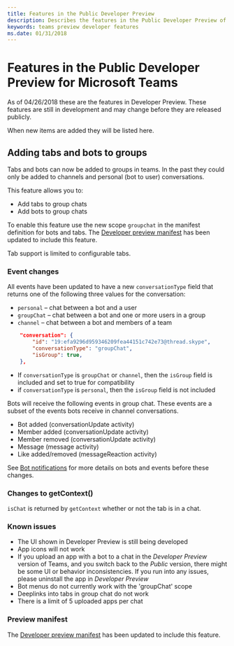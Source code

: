 ```yaml
---
title: Features in the Public Developer Preview
description: Describes the features in the Public Developer Preview of Microsoft Teams
keywords: teams preview developer features
ms.date: 01/31/2018
---
```

# Features in the Public Developer Preview for Microsoft Teams

As of 04/26/2018 these are the features in Developer Preview. These features are still in development and may change before they are released publicly.

When new items are added they will be listed here.

## Adding tabs and bots to groups

Tabs and bots can now be added to groups in teams. In the past they could only be added to channels and personal (bot to user) conversations.

This feature allows you to:

* Add tabs to group chats
* Add bots to group chats

To enable this feature use the new scope `groupchat` in the manifest definition for bots and tabs. The [Developer preview manifest](~/resources/schema/manifest-schema-dev-preview) has been updated to include this feature.

Tab support is limited to configurable tabs.

### Event changes

All events have been updated to have a new `conversationType` field that returns one of the following three values for the conversation:

* `personal` – chat between a bot and a user
* `groupChat` – chat between a bot and one or more users in a group
* `channel` – chat between a bot and members of a team

```json
    "conversation": {
        "id": "19:efa9296d959346209fea44151c742e73@thread.skype",
        "conversationType": "groupChat",
        "isGroup": true,
    },

```

* If `conversationType` is `groupChat` or `channel`, then the `isGroup` field is included and set to true for compatibility
* if `conversationType` is `personal`, then the `isGroup` field is not included

Bots will receive the following events in group chat. These events are a subset of the events bots receive in channel conversations.

* Bot added (conversationUpdate activity)
* Member added (conversationUpdate activity)
* Member removed (conversationUpdate activity)
* Message (message activity)
* Like added/removed (messageReaction activity)

See [Bot notifications](~/concepts/bots/bots-notifications) for more details on bots and events before these changes.

### Changes to getContext()

`isChat` is returned by `getContext` whether or not the tab is in a chat.

### Known issues

* The UI shown in Developer Preview is still being developed
* App icons will not work
* If you upload an app with a bot to a chat in the *Developer Preview* version of Teams, and you switch back to the *Public* version, there might be some UI or behavior inconsistencies. If you run into any issues, please uninstall the app in *Developer Preview*
* Bot menus do not currently work with the 'groupChat' scope
* Deeplinks into tabs in group chat do not work
* There is a limit of 5 uploaded apps per chat

### Preview manifest

The [Developer preview manifest](~/resources/schema/manifest-schema-dev-preview) has been updated to include this feature.